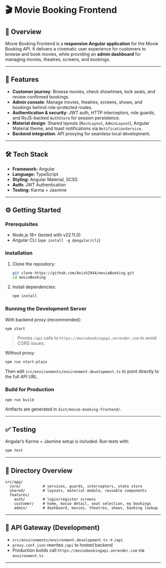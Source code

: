 # 🎬 Movie Booking Frontend

## 📖 Overview
Movie Booking Frontend is a **responsive Angular application** for the Movie Booking API. It delivers a cinematic user experience for customers to browse and book movies, while providing an **admin dashboard** for managing movies, theatres, screens, and bookings.

---

## 🚀 Features
- **Customer journey**: Browse movies, check showtimes, lock seats, and review confirmed bookings.  
- **Admin console**: Manage movies, theatres, screens, shows, and bookings behind role-protected routes.  
- **Authentication & security**: JWT auth, HTTP interceptors, role guards, and RxJS-backed `AuthStore` for session persistence.  
- **Material design**: Shared layouts (`MainLayout`, `AdminLayout`), Angular Material theme, and toast notifications via `NotificationService`.  
- **Backend integration**: API proxying for seamless local development.  

---

## 🛠️ Tech Stack
- **Framework:** Angular  
- **Language:** TypeScript  
- **Styling:** Angular Material, SCSS  
- **Auth:** JWT Authentication  
- **Testing:** Karma + Jasmine  

---

## ⚙️ Getting Started

### Prerequisites
- Node.js 18+ (tested with v22.11.0)  
- Angular CLI (`npm install -g @angular/cli`)  

### Installation
1. Clone the repository:
   ```bash
   git clone https://github.com/Anish2944/movieBooking.git
   cd movieBooking
   ```
2. Install dependencies:
   ```bash
   npm install
   ```

### Running the Development Server
With backend proxy (recommended):
```bash
npm start
```
> Proxies `/api` calls to `https://moviebookingapi.onrender.com` to avoid CORS issues.  

Without proxy:
```bash
npm run start:plain
```
Then edit `src/environments/environment.development.ts` to point directly to the full API URL.  

### Build for Production
```bash
npm run build
```
Artifacts are generated in `dist/movie-booking-frontend/`.  

---

## ✅ Testing
Angular’s Karma + Jasmine setup is included. Run tests with:
```bash
npm test
```

---

## 📂 Directory Overview
```
src/app/
  core/          # services, guards, interceptors, state store
  shared/        # layouts, material module, reusable components
  features/
    auth/        # login/register screens
    customer/    # home, movie detail, seat selection, my bookings
    admin/       # dashboard, movies, theatres, shows, booking lookup
```

---

## 🔌 API Gateway (Development)
- `src/environments/environment.development.ts` → `/api`  
- `proxy.conf.json` rewrites `/api` to hosted backend  
- Production builds call `https://moviebookingapi.onrender.com` via `environment.ts`  

---
